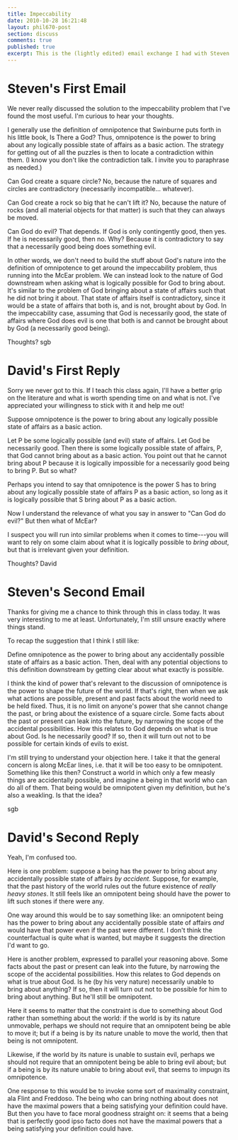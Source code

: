 ```yaml
---
title: Impeccability
date: 2010-10-28 16:21:48
layout: phil670-post
section: discuss
comments: true
published: true
excerpt: This is the (lightly edited) email exchange I had with Steven about Omnipotence and Impeccability. Comments appreciated.
---
```


# Steven's First Email

We never really discussed the solution to the impeccability problem that I've found the most useful. I'm curious to hear your thoughts.

I generally use the definition of omnipotence that Swinburne puts forth in his little book, Is There a God? Thus, omnipotence is the power to bring about any logically possible state of affairs as a basic action. The strategy for getting out of all the puzzles is then to locate a contradiction within them. (I know you don't like the contradiction talk. I invite you to paraphrase as needed.)

Can God create a square circle? No, because the nature of squares and circles are contradictory (necessarily incompatible... whatever).

Can God create a rock so big that he can't lift it? No, because the nature of rocks (and all material objects for that matter) is such that they can always be moved.

Can God do evil? That depends. If God is only contingently good, then yes. If he is necessarily good, then no. Why? Because it is contradictory to say that a necessarily good being does something evil.

In other words, we don't need to build the stuff about God's nature into the definition of omnipotence to get around the impeccability problem, thus running into the McEar problem. We can instead look to the nature of God downstream when asking what is logically possible for God to bring about. It's similar to the problem of God bringing about a state of affairs such that he did not bring it about. That state of affairs itself is contradictory, since it would be a state of affairs that both is, and is not, brought about by God. In the impeccability case, assuming that God is necessarily good, the state of affairs where God does evil is one that both is and cannot be brought about by God (a necessarily good being).

Thoughts? sgb

# David's First Reply

Sorry we never got to this. If I teach this class again, I'll have a better grip on the literature and what is worth spending time on and what is not. I've appreciated your willingness to stick with it and help me out!

Suppose omnipotence is the power to bring about any logically possible state of affairs as a basic action.

Let P be some logically possible (and evil) state of affairs. Let God be necessarily good. Then there is some logically possible state of affairs, P, that God cannot bring about as a basic action. You point out that he cannot bring about P because it is logically impossible for a necessarily good being to bring P. But so what?

Perhaps you intend to say that omnipotence is the power S has to bring about any logically possible state of affairs P as a basic action, so long as it is logically possible that S bring about P as a basic action.

Now I understand the relevance of what you say in answer to "Can God do evil?" But then what of McEar?

I suspect you will run into similar problems when it comes to time---you will want to rely on some claim about what it is logically possible to *bring about*, but that is irrelevant given your definition.

Thoughts? David

# Steven's Second Email

Thanks for giving me a chance to think through this in class today. It was very interesting to me at least. Unfortunately, I'm still unsure exactly where things stand.

To recap the suggestion that I think I still like:

Define omnipotence as the power to bring about any accidentally possible state of affairs as a basic action. Then, deal with any potential objections to this definition downstream by getting clear about what exactly is possible.

I think the kind of power that's relevant to the discussion of omnipotence is the power to shape the future of the world. If that's right, then when we ask what actions are possible, present and past facts about the world need to be held fixed. Thus, it is no limit on anyone's power that she cannot change the past, or bring about the existence of a square circle. Some facts about the past or present can leak into the future, by narrowing the scope of the accidental possibilities. How this relates to God depends on what is true about God. Is he necessarily good? If so, then it will turn out not to be possible for certain kinds of evils to exist.

I'm still trying to understand your objection here. I take it that the general concern is along McEar lines, i.e. that it will be too easy to be omnipotent. Something like this then? Construct a world in which only a few measly things are accidentally possible, and imagine a being in that world who can do all of them. That being would be omnipotent given my definition, but he's also a weakling. Is that the idea?

sgb

# David's Second Reply

Yeah, I'm confused too.

Here is one problem: suppose a being has the power to bring about any accidentally possible state of affairs *by accident*. Suppose, for example, that the past history of the world rules out the future existence of *really heavy stones*. It still feels like an omnipotent being should have the power to lift such stones if there were any.

One way around this would be to say something like: an omnipotent being has the power to bring about any accidentally possible state of affairs *and* would have that power even if the past were different. I don't think the counterfactual is quite what is wanted, but maybe it suggests the direction I'd want to go.

Here is another problem, expressed to parallel your reasoning above. Some facts about the past or present can leak into the future, by narrowing the scope of the accidental possibilities. How this relates to God depends on what is true about God. Is he (by his very nature) necessarily unable to bring about anything? If so, then it will turn out not to be possible for him to bring about anything. But he'll still be omnipotent.

Here it seems to matter that the constraint is due to something about God rather than something about the world: if the world is by its nature unmovable, perhaps we should not require that an omnipotent being be able to move it; but if a being is by its nature unable to move the world, then that being is not omnipotent.

Likewise, if the world by its nature is unable to sustain evil, perhaps we should not require that an omnipotent being be able to bring evil about; but if a being is by its nature unable to bring about evil, that seems to impugn its omnipotence.

One response to this would be to invoke some sort of maximality constraint, ala Flint and Freddoso. The being who can bring nothing about does not have the maximal powers that a being satisfying your definition could have. But then you have to face moral goodness straight on: it seems that a being that is perfectly good ipso facto does not have the maximal powers that a being satisfying your definition could have.
